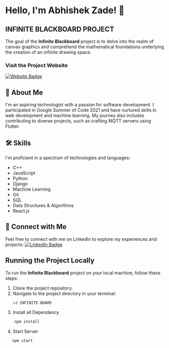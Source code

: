 # Hello, I'm Abhishek Zade! 👋

## INFINITE BLACKBOARD PROJECT

The goal of the **Infinite Blackboard** project is to delve into the realm of canvas graphics and comprehend the mathematical foundations underlying the creation of an infinite drawing space.

### Visit the Project Website
[![Website Badge](https://img.shields.io/badge/Website-Explore-blue?style=for-the-badge&logo=medium&logoColor=white)](https://zadeabhishek.github.io/infiboard/)

## 🚀 About Me
I'm an aspiring technologist with a passion for software development. I participated in Google Summer of Code 2021 and have nurtured skills in web development and machine learning. My journey also includes contributing to diverse projects, such as crafting MQTT servers using Flutter.

## 🛠 Skills
I'm proficient in a spectrum of technologies and languages:

- C++
- JavaScript
- Python
- Django
- Machine Learning
- Git
- SQL
- Data Structures & Algorithms
- React.js

## 🔗 Connect with Me
Feel free to connect with me on LinkedIn to explore my experiences and projects:
[![LinkedIn Badge](https://img.shields.io/badge/linkedin-Connect-blue?style=for-the-badge&logo=linkedin&logoColor=white)](https://www.linkedin.com/in/arzade/)

## Running the Project Locally

To run the **Infinite Blackboard** project on your local machine, follow these steps:

1. Clone the project repository.
2. Navigate to the project directory in your terminal:
   ```bash
   cd INFINITE-BOARD
   ```
3. Install all Dependancy
 ```bash
     npm install

```

4.  Start Server
```bash
   npm start

   ```  